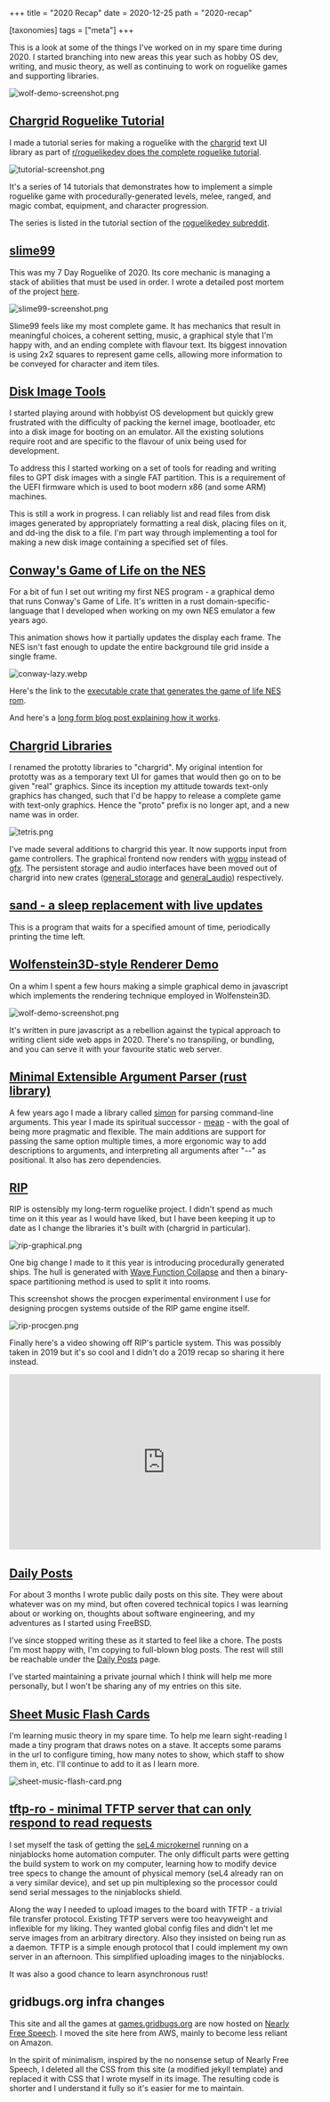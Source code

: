 +++
title = "2020 Recap"
date = 2020-12-25
path = "2020-recap"

[taxonomies]
tags = ["meta"]
+++

This is a look at some of the things I've worked on in my spare time
during 2020. I started branching into new areas this year such as
hobby OS dev, writing, and music theory, as well as continuing to work
on roguelike games and supporting libraries.

![wolf-demo-screenshot.png](wolf-demo-screenshot.png)

<!-- more -->

## [Chargrid Roguelike Tutorial](@/roguelike-tutorial-2020/_index.md)

I made a tutorial series for making a roguelike with the
[chargrid](https://github.com/gridbugs/chargrid) text UI library
as part of [r/roguelikedev does the complete roguelike tutorial](https://old.reddit.com/r/roguelikedev/wiki/python_tutorial_series).

![tutorial-screenshot.png](tutorial-screenshot.png)

It's a series of 14 tutorials that demonstrates how to implement
a simple roguelike game with procedurally-generated levels,
melee, ranged, and magic combat, equipment, and character progression.

The series is listed in the tutorial section of the [roguelikedev subreddit](https://old.reddit.com/r/roguelikedev/).

## [slime99](https://gridbugs.itch.io/slime99)

This was my 7 Day Roguelike of 2020.
Its core mechanic is managing a stack of abilities that must be used in order.
I wrote a detailed post mortem of the project [here](@/blog/slime99/index.md).

![slime99-screenshot.png](slime99-screenshot.png)

Slime99 feels like my most complete game. It has mechanics that result in meaningful choices,
a coherent setting, music, a graphical style that I'm happy with, and an ending complete with
flavour text. Its biggest innovation is using 2x2 squares to represent game cells, allowing
more information to be conveyed for character and item tiles.

## [Disk Image Tools](https://github.com/gridbugs/gpt-fat-disk-image)

I started playing around with hobbyist OS development but quickly grew frustrated with
the difficulty of packing the kernel image, bootloader, etc into a disk image for booting
on an emulator. All the existing solutions require root and are specific to the flavour of
unix being used for development.

To address this I started working on a set of tools for reading and writing files to
GPT disk images with a single FAT partition. This is a requirement of the UEFI firmware
which is used to boot modern x86 (and some ARM) machines.

This is still a work in progress. I can reliably list and read files from disk images generated
by appropriately formatting a real disk, placing files on it, and dd-ing the disk to a file.
I'm part way through implementing a tool for making a new disk image containing a specified set
of files.

## [Conway's Game of Life on the NES](@/blog/conways-game-of-life-on-the-nes-in-rust/index.md)

For a bit of fun I set out writing my first NES program - a graphical demo that runs Conway's Game of Life.
It's written in a rust domain-specific-language that I developed when working on my own NES emulator a few years ago.

This animation shows how it partially updates the display each frame. The NES isn't fast enough to update the entire
background tile grid inside a single frame.

![conway-lazy.webp](conway-lazy.webp)

Here's the link to the [executable crate that generates the game of life NES rom](https://crates.io/crates/conway-nes).

And here's a
[long form blog post explaining how it works](@/blog/conways-game-of-life-on-the-nes-in-rust/index.md).

## [Chargrid Libraries](https://github.com/gridbugs/chargrid)

I renamed the prototty libraries to "chargrid".
My original intention for prototty was as a temporary text UI for games that would then
go on to be given "real" graphics.
Since its inception my attitude towards text-only graphics has changed, such that
I'd be happy to release a complete game with text-only graphics.
Hence the "proto" prefix is no longer apt, and a new name was in order.

![tetris.png](tetris.png)

I've made several additions to chargrid this year. It now supports input from game controllers.
The graphical frontend now renders with [wgpu](https://github.com/gfx-rs/wgpu) instead of
[gfx](https://github.com/gfx-rs/gfx). The persistent storage and audio interfaces have been moved
out of chargrid into new crates ([general_storage](https://crates.io/crates/general_storage)
and [general_audio](https://crates.io/crates/general_audio))
respectively.

## [sand - a sleep replacement with live updates](https://crates.io/crates/sand)

This is a program that waits for a specified amount of time, periodically printing the time left.

## [Wolfenstein3D-style Renderer Demo](https://gridbugs.github.io/small-wolf/)

On a whim I spent a few hours making a simple graphical demo in javascript which implements
the rendering technique employed in Wolfenstein3D.

![wolf-demo-screenshot.png](wolf-demo-screenshot.png)

It's written in pure javascript as a rebellion against the typical approach to writing
client side web apps in 2020. There's no transpiling, or bundling, and you can serve it
with your favourite static web server.

## [Minimal Extensible Argument Parser (rust library)](https://crates.io/crates/meap)

A few years ago I made a library called [simon](https://crates.io/crates/simon) for parsing
command-line arguments. This year I made its spiritual successor - [meap](https://crates.io/crates/meap) -
with the goal of being more pragmatic and flexible. The main additions are support for passing the same
option multiple times, a more ergonomic way to add descriptions to arguments, and interpreting all
arguments after "--" as positional. It also has zero dependencies.

## [RIP](https://github.com/gridbugs/rip)

RIP is ostensibly my long-term roguelike project.
I didn't spend as much time on it this year as I would have liked, but I have been keeping it up
to date as I change the libraries it's built with (chargrid in particular).

![rip-graphical.png](rip-graphical.png)

One big change I made to it this year is introducing procedurally generated ships.
The hull is generated with [Wave Function Collapse](https://crates.io/crates/wfc)
and then a binary-space partitioning method is used to split it into rooms.

This screenshot shows the procgen experimental environment I use for designing procgen systems
outside of the RIP game engine itself.

![rip-procgen.png](rip-procgen.png)

Finally here's a video showing off RIP's particle system. This was possibly taken in 2019 but it's
so cool and I didn't do a 2019 recap so sharing it here instead.

<iframe width="560" height="315" src="https://www.youtube.com/embed/YPzo-MnZ8eE" frameborder="0" allow="accelerometer; autoplay; clipboard-write; encrypted-media; gyroscope; picture-in-picture" allowfullscreen></iframe>

## [Daily Posts](@/daily/_index.md)

For about 3 months I wrote public daily posts on this site.
They were about whatever was on my mind, but often covered technical topics I was learning about or working on,
thoughts about software engineering, and my adventures as I started using FreeBSD.

I've since stopped writing these as it started to feel like a chore.
The posts I'm most happy with, I'm copying to full-blown blog posts.
The rest will still be reachable under the [Daily Posts](@/daily/_index.md)
page.

I've started maintaining a private journal which I think will help me more personally, but I won't be sharing
any of my entries on this site.

## [Sheet Music Flash Cards](https://gridbugs.github.io/sheet-music-flash-cards/?treble&time=2000)

I'm learning music theory in my spare time.
To help me learn sight-reading I made a tiny program that draws notes on a stave.
It accepts some params in the url to configure timing, how many notes to show, which staff
to show them in, etc.
I'll continue to add to it as I learn more.

![sheet-music-flash-card.png](sheet-music-flash-card.png)

## [tftp-ro - minimal TFTP server that can only respond to read requests](https://crates.io/crates/tftp-ro)

I set myself the task of getting the [seL4 microkernel](https://sel4.systems/) running on a ninjablocks home
automation computer. The only difficult parts were getting the build system to work on my computer,
learning how to modify device tree specs to change the amount of physical memory (seL4 already ran on a very similar device),
and set up pin multiplexing so the processor could send serial messages to the ninjablocks shield.

Along the way I needed to upload images to the board with TFTP - a trivial file transfer protocol.
Existing TFTP servers were too heavyweight and inflexible for my liking. They wanted global config files and didn't let
me serve images from an arbitrary directory. Also they insisted on being run as a daemon.
TFTP is a simple enough protocol that I could implement my own server in an afternoon.
This simplified uploading images to the ninjablocks.

It was also a good chance to learn asynchronous rust!

## gridbugs.org infra changes

This site and all the games at [games.gridbugs.org](https://games.gridbugs.org) are now hosted
on [Nearly Free Speech](https://www.nearlyfreespeech.net/).
I moved the site here from AWS, mainly to become less reliant on Amazon.

In the spirit of minimalism, inspired by the no nonsense setup of Nearly Free Speech, I deleted all the
CSS from this site (a modified jekyll template) and replaced it with CSS that I wrote myself in its image.
The resulting code is shorter and I understand it fully so it's easier for me to maintain.
